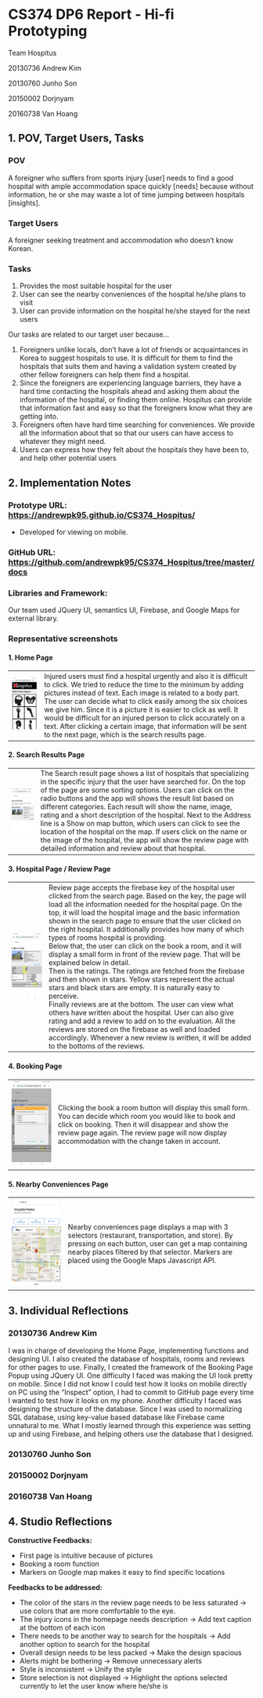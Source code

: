 # CS374 DP6 Report - Hi-fi Prototyping

Team Hospitus

20130736 Andrew Kim

20130760 Junho Son

20150002 Dorjnyam

20160738 Van Hoang


## 1. POV, Target Users, Tasks

### POV

A foreigner who suffers from sports injury [user] needs to find a good hospital with ample accommodation space quickly [needs] because without information, he or she may waste a lot of time jumping between hospitals [insights]. 

### Target Users

A foreigner seeking treatment and accommodation who doesn’t know Korean.

### Tasks

1. Provides the most suitable hospital for the user
2. User can see the nearby conveniences of the hospital he/she plans to visit
3. User can provide information on the hospital he/she stayed for the next users

Our tasks are related to our target user because...

1. Foreigners unlike locals, don’t have a lot of friends or acquaintances in Korea to suggest hospitals to use. It is difficult for them to find the hospitals that suits them and having a validation system created by other fellow foreigners can help them find a hospital.
2. Since the foreigners are experiencing language barriers, they have a hard time contacting the hospitals ahead and asking them about the information of the hospital, or finding them online. Hospitus can provide that information fast and easy so that the foreigners know what they are getting into.
3. Foreigners often have hard time searching for conveniences. We provide all the information about that so that our users can have access to whatever they might need.
4. Users can express how they felt about the hospitals they have been to, and help other potential users


## 2. Implementation Notes
 
### Prototype URL: https://andrewpk95.github.io/CS374_Hospitus/
* Developed for viewing on mobile.

### GitHub URL: https://github.com/andrewpk95/CS374_Hospitus/tree/master/docs

### Libraries and Framework: 

Our team used JQuery UI, semantics UI, Firebase, and Google Maps for external library.

### Representative screenshots

#### 1. Home Page

| | |
|-|-|
|![1](https://raw.githubusercontent.com/andrewpk95/CS374_Hospitus/master/DP6_Report/1.png)|Injured users must find a hospital urgently and also it is difficult to click. We tried to reduce the time to the minimum by adding pictures instead of text. Each image is related to a body part. The user can decide what to click easily among the six choices we give him. Since it is a picture it is easier to click as well. It would be difficult for an injured person to click accurately on a text. After clicking a certain image, that information will be sent to the next page, which is the search results page.|

#### 2. Search Results Page

| | |
|-|-|
|![2](https://raw.githubusercontent.com/andrewpk95/CS374_Hospitus/master/DP6_Report/2.png)|The Search result page shows a list of hospitals that specializing in the specific injury that the user have searched for. On the top of the page are some sorting options. Users can click on the radio buttons and the app will shows the result list based on different categories. Each result will show the name, image, rating and a short description of the hospital.  Next to the Address line is a Show on map button, which users can click to see the location of the hospital on the map. If users click on the name or the image of the hospital, the app will show the review page with detailed information and review about that hospital.|

#### 3. Hospital Page / Review Page

| | |
|-|-|
|![3](https://raw.githubusercontent.com/andrewpk95/CS374_Hospitus/master/DP6_Report/4.png)|Review page accepts the firebase key of the hospital user clicked from the search page. Based on the key, the page will load all the information needed for the hospital page. On the top, it will load the hospital image and the basic information shown in the search page to ensure that the user clicked on the right hospital. It additionally provides how many of which types of rooms hospital is providing. <br />Below that, the user can click on the book a room, and it will display a small form in front of the review page. That will be explained below in detail.<br />Then is the ratings. The ratings are fetched from the firebase and then shown in stars. Yellow stars represent the actual stars and black stars are empty. It is naturally easy to perceive.<br />Finally reviews are at the bottom. The user can view what others have written about the hospital. User can also give rating and add a review to add on to the evaluation. All the reviews are stored on the firebase as well and loaded accordingly. Whenever a new review is written, it will be added to the bottoms of the reviews.|

#### 4. Booking Page

| | |
|-|-|
|![4](https://raw.githubusercontent.com/andrewpk95/CS374_Hospitus/master/DP6_Report/5.png)|Clicking the book a room button will display this small form. You can decide which room you would like to book and click on booking. Then it will disappear and show the review page again. The review page will now display accommodation with the change taken in account.|

#### 5. Nearby Conveniences Page

| | |
|-|-|
|![5](https://raw.githubusercontent.com/andrewpk95/CS374_Hospitus/master/DP6_Report/6.png)|Nearby conveniences page displays a map with 3 selectors (restaurant, transportation, and store). By pressing on each button, user can get a map containing nearby places filtered by that selector. Markers are placed using the Google Maps Javascript API.|


## 3. Individual Reflections

### 20130736 Andrew Kim

I was in charge of developing the Home Page, implementing functions and designing UI. I also created the database of hospitals, rooms and reviews for other pages to use. Finally, I created the framework of the Booking Page Popup using JQuery UI. 
One difficulty I faced was making the UI look pretty on mobile. Since I did not know I could test how it looks on mobile directly on PC using the “Inspect” option, I had to commit to GitHub page every time I wanted to test how it looks on my phone. Another difficulty I faced was designing the structure of the database. Since I was used to normalizing SQL database, using key-value based database like Firebase came unnatural to me. 
What I mostly learned through this experience was setting up and using Firebase, and helping others use the database that I designed. 


### 20130760 Junho Son



### 20150002 Dorjnyam



### 20160738 Van Hoang




## 4. Studio Reflections

**Constructive Feedbacks:**
- First page is intuitive because of pictures
- Booking a room function
- Markers on Google map makes it easy to find specific locations

**Feedbacks to be addressed:**
- The color of the stars in the review page needs to be less saturated -> use colors that are more comfortable to the eye.
- The injury icons in the homepage needs description -> Add text caption at the bottom of each icon
- There needs to be another way to search for the hospitals -> Add another option to search for the hospital
- Overall design needs to be less packed -> Make the design spacious
- Alerts might be bothering -> Remove unnecessary alerts
- Style is inconsistent -> Unify the style
- Store selection is not displayed -> Highlight the options selected currently to let the user know where he/she is
